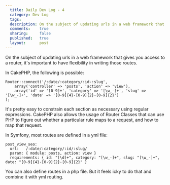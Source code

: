 ```yaml
---
  title: Daily Dev Log - 4
  category: Dev Log
  tags:
  description: On the subject of updating urls in a web framework that gives you access to a router, it's important to have flexibility in writing those routes.
  comments:    true
  sharing:     false
  published:   true
  layout:      post
---
```


On the subject of updating urls in a web framework that gives you access to a router, it's important to have flexibility in writing those routes.

In CakePHP, the following is possible:

``` lang:php
Router::connect('/:date/:category/:id-:slug',
    array('controller' => 'posts', 'action' => 'view'),
    array('id' => '[0-9]+', 'category' => '[\w_-]+', 'slug' => '[\w_-]+', 'date' => '[0-9]{4}-[0-9]{2}-[0-9]{2}')
);
```

It's pretty easy to constrain each section as necessary using regular expressions. CakePHP also allows the usage of Router Classes that can use PHP to figure out whether a particular rule maps to a request, and how to map that request.

In Symfony, most routes are defined in a yml file:

``` lang:yaml
post_view_seo:
  url:   /:date/:category/:id/:slug/
  param: { module: posts, action: view }
  requirements: { id: "[\d]+", category: "[\w_-]+", slug: "[\w_-]+", date: "[0-9]{4}-[0-9]{2}-[0-9]{2}" }
```

You can also define routes in a php file. But it feels icky to do that and combine it with yml routing.
